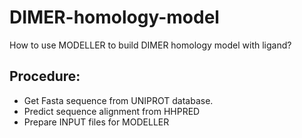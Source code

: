 # DIMER-homology-model
How to use MODELLER to build DIMER homology model with ligand?

## Procedure:
- Get Fasta sequence from UNIPROT database.
- Predict sequence alignment from HHPRED
- Prepare INPUT files for MODELLER
